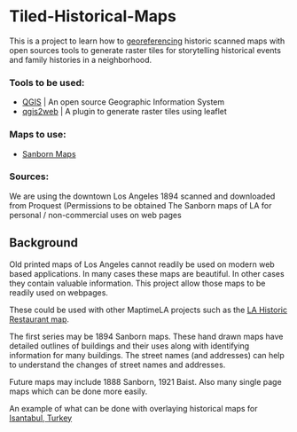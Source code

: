 # Tiled-Historical-Maps
This is a project to learn how to [georeferencing](https://docs.qgis.org/2.2/en/docs/training_manual/forestry/map_georeferencing.html) historic scanned maps with open sources tools to generate raster tiles for storytelling historical events and family histories in a neighborhood.

### Tools to be used:
* [QGIS](www.qgis.org) | An open source Geographic Information System
* [qgis2web](https://github.com/tomchadwin/qgis2web) | A plugin to generate raster tiles using leaflet

### Maps to use:
* [Sanborn Maps](https://en.wikipedia.org/wiki/Sanborn_Maps)

### Sources:
We are using the downtown Los Angeles 1894 scanned and downloaded from Proquest (Permissions to be obtained 
The Sanborn maps of LA for personal / non-commercial uses on web pages

## Background
Old printed maps of Los Angeles cannot readily be used on modern web based applications. In many cases these maps are beautiful. In other cases they contain valuable information. This project allow those maps to be readily used on webpages.

These could be used with other MaptimeLA projects such as the [LA Historic Restaurant map](https://github.com/maptimeLA/old-la-restaurants).

The first series may be 1894 Sanborn maps. These hand drawn maps have detailed outlines of buildings and their uses along with identifying information for many buildings. The street names (and addresses) can help to understand the changes of street names and addresses.


Future maps may include 1888 Sanborn, 1921 Baist. Also many single page maps which can be done more easily.

An example of what can be done with overlaying historical maps for [Isantabul, Turkey](http://www.istanbulurbandatabase.com/)